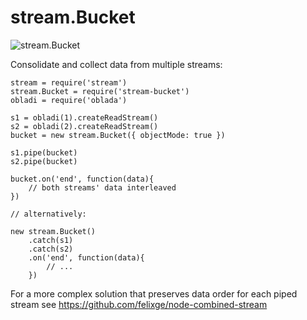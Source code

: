 stream.Bucket
=============

![stream.Bucket](http://i.imgur.com/9KjTx8i.png)

Consolidate and collect data from multiple streams:

    stream = require('stream')
    stream.Bucket = require('stream-bucket')
    obladi = require('oblada')

    s1 = obladi(1).createReadStream()
    s2 = obladi(2).createReadStream()
    bucket = new stream.Bucket({ objectMode: true })

    s1.pipe(bucket)
    s2.pipe(bucket)

    bucket.on('end', function(data){
        // both streams' data interleaved
    })

    // alternatively:

    new stream.Bucket()
        .catch(s1)
        .catch(s2)
        .on('end', function(data){
            // ...
        })

For a more complex solution that preserves data order for each piped stream see https://github.com/felixge/node-combined-stream